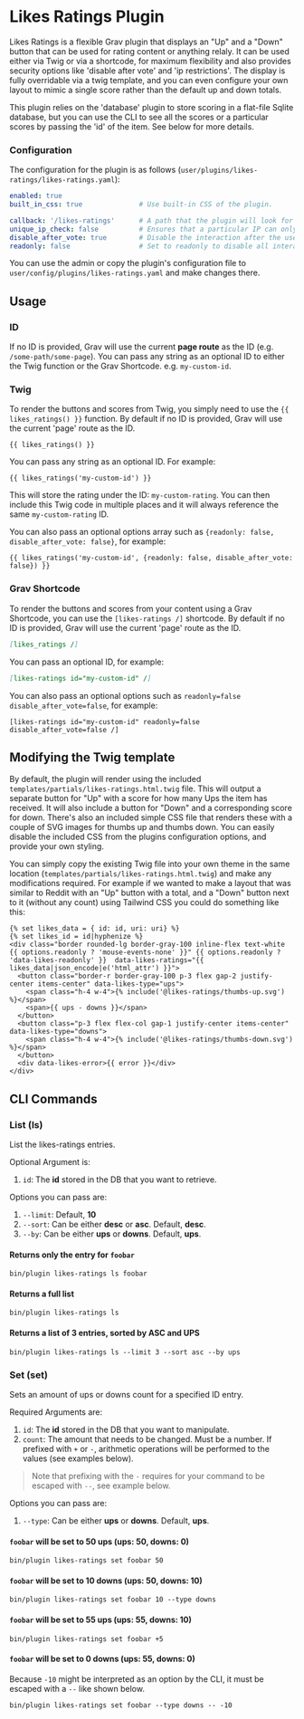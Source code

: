 # Likes Ratings Plugin

Likes Ratings is a flexible Grav plugin that displays an "Up" and a "Down" button that can be used for rating content or anything relaly.  It can be used either via Twig or via a shortcode, for maximum flexibility and also provides security options like 'disable after vote' and 'ip restrictions'. The display is fully overridable via a twig template, and you can even configure your own layout to mimic a single score rather than the default up and down totals.

This plugin relies on the 'database' plugin to store scoring in a flat-file Sqlite database, but you can use the CLI to see all the scores or a particular scores by passing the 'id' of the item.  See below for more details.

### Configuration

The configuration for the plugin is as follows (`user/plugins/likes-ratings/likes-ratings.yaml`):

```yaml
enabled: true
built_in_css: true              # Use built-in CSS of the plugin.

callback: '/likes-ratings'      # A path that the plugin will look for when processing Ajax calls
unique_ip_check: false          # Ensures that a particular IP can only vote once
disable_after_vote: true        # Disable the interaction after the user has already made the vote
readonly: false                 # Set to readonly to disable all interaction
```

You can use the admin or copy the plugin's configuration file to `user/config/plugins/likes-ratings.yaml` and make changes there.

## Usage

### ID

If no ID is provided, Grav will use the current **page route** as the ID (e.g. `/some-path/some-page`).  You can pass any string as an optional ID to either the Twig function or the Grav Shortcode.  e.g. `my-custom-id`.

### Twig

To render the buttons and scores from Twig, you simply need to use the `{{ likes_ratings() }}` function. By default if no ID is provided, Grav will use the current 'page' route as the ID.  

```twig
{{ likes_ratings() }}
```

You can pass any string as an optional ID. For example:

```twig
{{ likes_ratings('my-custom-id') }}
```

This will store the rating under the ID: `my-custom-rating`.  You can then include this Twig code in multiple places and it will always reference the same `my-custom-rating` ID.

You can also pass an optional options array such as `{readonly: false, disable_after_vote: false}`, for example:

```twig
{{ likes_ratings('my-custom-id', {readonly: false, disable_after_vote: false}) }}
```

### Grav Shortcode

To render the buttons and scores from your content using a Grav Shortcode, you can use the `[likes-ratings /]` shortcode.  By default if no ID is provided, Grav will use the current 'page' route as the ID.  

```markdown
[likes_ratings /]
```


You can pass an optional ID, for example:

```markdown
[likes-ratings id="my-custom-id" /]
```

You can also pass an optional options such as `readonly=false disable_after_vote=false`, for example:

```twig
[likes-ratings id="my-custom-id" readonly=false disable_after_vote=false /]
```

## Modifying the Twig template 

By default, the plugin will render using the included `templates/partials/likes-ratings.html.twig` file.  This will output a separate button for "Up" with a score for how many Ups the item has received.  It will also include a button for "Down" and a corresponding score for down.  There's also an included simple CSS file that renders these with a couple of SVG images for thumbs up and thumbs down.  You can easily disable the included CSS from the plugins configuration options, and provide your own styling. 

You can simply copy the existing Twig file into your own theme in the same location (`templates/partials/likes-ratings.html.twig`) and make any modifications required.  For example if we wanted to make a layout that was similar to Reddit with an "Up" button with a total, and a "Down" button next to it (without any count) using Tailwind CSS you could do something like this:

```twig
{% set likes_data = { id: id, uri: uri} %}
{% set likes_id = id|hyphenize %}
<div class="border rounded-lg border-gray-100 inline-flex text-white {{ options.readonly ? 'mouse-events-none' }}" {{ options.readonly ? 'data-likes-readonly' }}  data-likes-ratings="{{ likes_data|json_encode|e('html_attr') }}">
  <button class="border-r border-gray-100 p-3 flex gap-2 justify-center items-center" data-likes-type="ups">
    <span class="h-4 w-4">{% include('@likes-ratings/thumbs-up.svg') %}</span>
    <span>{{ ups - downs }}</span>
  </button>
  <button class="p-3 flex flex-col gap-1 justify-center items-center" data-likes-type="downs">
    <span class="h-4 w-4">{% include('@likes-ratings/thumbs-down.svg') %}</span>
  </button>
  <div data-likes-error>{{ error }}</div>
</div>
```

## CLI Commands

### List (ls)
List the likes-ratings entries. 

Optional Argument is:
1. `id`: The **id** stored in the DB that you want to retrieve.

Options you can pass are:
1. `--limit`: Default, **10** 
2. `--sort`: Can be either **desc** or **asc**. Default, **desc**.
3. `--by`: Can be either **ups** or **downs**. Default, **ups**.

#### Returns only the entry for `foobar`
```
bin/plugin likes-ratings ls foobar
```

#### Returns a full list
```
bin/plugin likes-ratings ls
```

#### Returns a list of 3 entries, sorted by ASC and UPS
```
bin/plugin likes-ratings ls --limit 3 --sort asc --by ups
```

### Set (set)
Sets an amount of ups or downs count for a specified ID entry. 

Required Arguments are:
1. `id`: The **id** stored in the DB that you want to manipulate.
2. `count`: The amount that needs to be changed. Must be a number. If prefixed with `+` or `-`, arithmetic operations will be performed to the values (see examples below).

> Note that prefixing with the `-` requires for your command to be escaped with `--`, see example below.

Options you can pass are:
1. `--type`: Can be either **ups** or **downs**. Default, **ups**.

#### `foobar` will be set to 50 ups (ups: 50, downs: 0)
```
bin/plugin likes-ratings set foobar 50
```

#### `foobar` will be set to 10 downs (ups: 50, downs: 10)
```
bin/plugin likes-ratings set foobar 10 --type downs
```

#### `foobar` will be set to 55 ups (ups: 55, downs: 10)
```
bin/plugin likes-ratings set foobar +5
```

#### `foobar` will be set to 0 downs (ups: 55, downs: 0)

Because `-10` might be interpreted as an option by the CLI, it must be escaped with a `--` like shown below. 
```
bin/plugin likes-ratings set foobar --type downs -- -10
```
